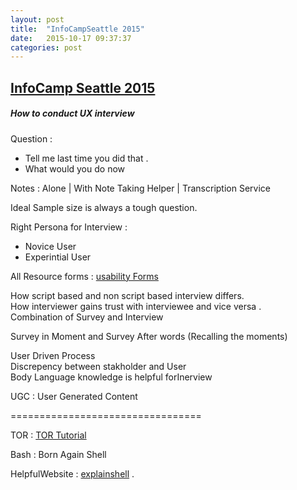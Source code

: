 ```yaml
---
layout: post
title:  "InfoCampSeattle 2015"
date:   2015-10-17 09:37:37
categories: post
---
```


## [InfoCamp Seattle 2015](http://seattle.infocamp.org/)

##### How to conduct UX interview

Question :

  - Tell me last time you did that .
  - What would you do now

Notes :  Alone | With Note Taking Helper  | Transcription Service

Ideal Sample size is always a tough question.

Right Persona for Interview :
- Novice User
- Experintial User

All Resource forms  : [usability Forms](http://www.usability.gov/)

How script based and non script based interview differs.  
How interviewer gains trust with interviewee and vice versa .  
Combination of Survey and Interview

Survey in Moment and Survey After words (Recalling the moments)

User Driven Process  
Discrepency between stakholder and User  
Body Language knowledge is helpful forInerview

UGC : User Generated Content

=================================

TOR : [TOR Tutorial](https://yawnbox.com/?p=3784)

Bash : Born Again Shell

HelpfulWebsite  : [explainshell](http://explainshell.com/) .  
